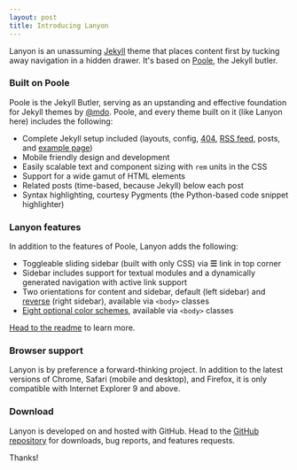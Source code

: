 ```yaml
---
layout: post
title: Introducing Lanyon
---
```


Lanyon is an unassuming [Jekyll](http://jekyllrb.com) theme that places content first by tucking away navigation in a hidden drawer. It's based on [Poole](http://getpoole.com), the Jekyll butler.

### Built on Poole

Poole is the Jekyll Butler, serving as an upstanding and effective foundation for Jekyll themes by [@mdo](https://twitter.com/mdo). Poole, and every theme built on it (like Lanyon here) includes the following:

- Complete Jekyll setup included (layouts, config, [404](/404), [RSS feed](/atom.xml), posts, and [example page](/about))
- Mobile friendly design and development
- Easily scalable text and component sizing with `rem` units in the CSS
- Support for a wide gamut of HTML elements
- Related posts (time-based, because Jekyll) below each post
- Syntax highlighting, courtesy Pygments (the Python-based code snippet highlighter)

### Lanyon features

In addition to the features of Poole, Lanyon adds the following:

- Toggleable sliding sidebar (built with only CSS) via **☰** link in top corner
- Sidebar includes support for textual modules and a dynamically generated navigation with active link support
- Two orientations for content and sidebar, default (left sidebar) and [reverse](https://github.com/poole/lanyon#reverse-layout) (right sidebar), available via `<body>` classes
- [Eight optional color schemes](https://github.com/poole/lanyon#themes), available via `<body>` classes

[Head to the readme](https://github.com/poole/lanyon#readme) to learn more.

### Browser support

Lanyon is by preference a forward-thinking project. In addition to the latest versions of Chrome, Safari (mobile and desktop), and Firefox, it is only compatible with Internet Explorer 9 and above.

### Download

Lanyon is developed on and hosted with GitHub. Head to the <a href="https://github.com/poole/lanyon">GitHub repository</a> for downloads, bug reports, and features requests.

Thanks!
